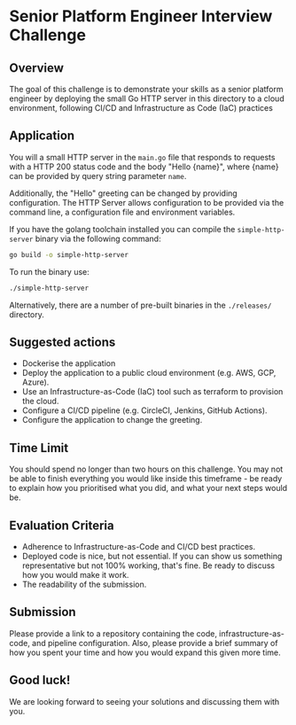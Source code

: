 # Senior Platform Engineer Interview Challenge

## Overview

The goal of this challenge is to demonstrate your skills as a senior platform engineer by deploying the small Go HTTP server in this directory to a cloud environment, following CI/CD and Infrastructure as Code (IaC) practices

## Application

You will a small HTTP server in the `main.go` file that responds to requests with a HTTP 200 status code and the body "Hello {name}", where {name} can be provided by query string parameter `name`.

Additionally, the "Hello" greeting can be changed by providing configuration. The HTTP Server allows configuration to be provided via the command line, a configuration file and environment variables.

If you have the golang toolchain installed you can compile the `simple-http-server` binary via the following command:

```sh
go build -o simple-http-server
```

To run the binary use:
```sh
./simple-http-server
```

Alternatively, there are a number of pre-built binaries in the `./releases/` directory.

## Suggested actions

- Dockerise the application
- Deploy the application to a public cloud environment (e.g. AWS, GCP, Azure).
- Use an Infrastructure-as-Code (IaC) tool such as terraform to provision the cloud.
- Configure a CI/CD pipeline (e.g. CircleCI, Jenkins, GitHub Actions).
- Configure the application to change the greeting.

## Time Limit

You should spend no longer than two hours on this challenge. You may not be able to finish everything you would like inside this timeframe - be ready to explain how you prioritised what you did, and what your next steps would be.

## Evaluation Criteria

- Adherence to Infrastructure-as-Code and CI/CD best practices.
- Deployed code is nice, but not essential. If you can show us something representative but not 100% working, that's fine. Be ready to discuss how you would make it work.
- The readability of the submission.

## Submission

Please provide a link to a repository containing the code, infrastructure-as-code, and pipeline configuration. Also, please provide a brief summary of how you spent your time and how you would expand this given more time.

## Good luck!

We are looking forward to seeing your solutions and discussing them with you.
